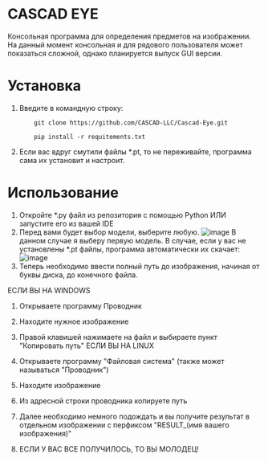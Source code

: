 # CASCAD EYE
Консольная программа для определения предметов на изображении. На данный момент консольная и для рядового пользователя может показаться сложной, однако планируется выпуск GUI версии.

# Установка
1. Введите в командную строку:
   
   ```
       git clone https://github.com/CASCAD-LLC/Cascad-Eye.git 

       pip install -r requitements.txt 
   
3. Если вас вдруг смутили файлы *.pt, то не переживайте, программа сама их установит и настроит.

# Использование
1. Откройте *.py файл из репозитория с помощью Python ИЛИ запустите его из вашей IDE
2. Перед вами будет выбор модели, выберите любую.
![image](https://github.com/user-attachments/assets/aab59b80-34f4-494b-9ea2-b6fcb107c3a9)
В данном случае я выберу первую модель. В случае, если у вас не установлены *.pt файлы, программа автоматически их скачает:
![image](https://github.com/user-attachments/assets/cd889ec0-a5f5-469c-8821-2faabf8c98ce)
3. Теперь необходимо ввести полный путь до изображения, начиная от буквы диска, до конечного файла.

ЕСЛИ ВЫ НА WINDOWS
1. Открываете программу Проводник
2. Находите нужное изображение
3. Правой клавишей нажимаете на файл и выбираете пункт "Копировать путь"
ЕСЛИ ВЫ НА LINUX
1. Открываете программу "Файловая система" (также может называться "Проводник")
2. Находите изображение
3. Из адресной строки проводника копируете путь

4. Далее необходимо немного подождать и вы получите результат в отдельном изображении с перфиксом "RESULT_(имя вашего изображения)"
5. ЕСЛИ У ВАС ВСЕ ПОЛУЧИЛОСЬ, ТО ВЫ МОЛОДЕЦ!
